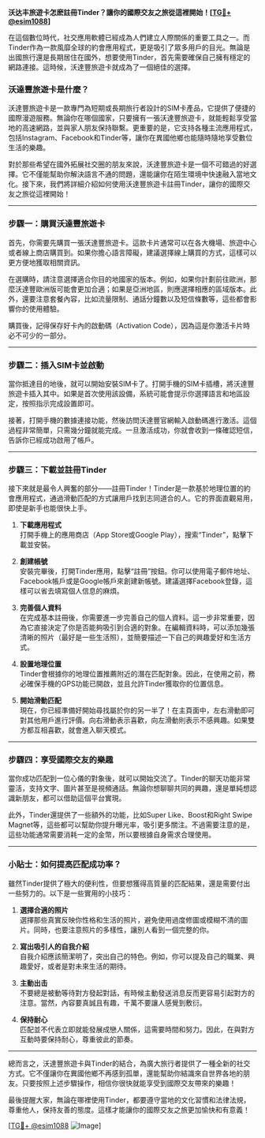 **沃达丰旅遊卡怎麽註冊Tinder？讓你的國際交友之旅從這裡開始！[[TG💪+ @esim1088](https://t.me/s/esim1088)]**

在這個數位時代，社交應用軟體已經成為人們建立人際關係的重要工具之一。而Tinder作為一款風靡全球的約會應用程式，更是吸引了眾多用戶的目光。無論是出國旅行還是長期居住在國外，想要使用Tinder，首先需要確保自己擁有穩定的網路連接。這時候，沃達豐旅遊卡就成為了一個絕佳的選擇。

### 沃達豐旅遊卡是什麼？

沃達豐旅遊卡是一款專門為短期或長期旅行者設計的SIM卡產品，它提供了便捷的國際漫遊服務。無論你在哪個國家，只要擁有一張沃達豐旅遊卡，就能輕鬆享受當地的高速網路，並與家人朋友保持聯繫。更重要的是，它支持各種主流應用程式，包括Instagram、Facebook和Tinder等，讓你在異國他鄉也能隨時隨地享受數位生活的樂趣。

對於那些希望在國外拓展社交圈的朋友來說，沃達豐旅遊卡是一個不可錯過的好選擇。它不僅能幫助你解決語言不通的問題，還能讓你在陌生環境中快速融入當地文化。接下來，我們將詳細介紹如何使用沃達豐旅遊卡註冊Tinder，讓你的國際交友之旅從這裡開始！

---

### 步驟一：購買沃達豐旅遊卡

首先，你需要先購買一張沃達豐旅遊卡。這款卡片通常可以在各大機場、旅遊中心或者線上商店購買到。如果你擔心語言障礙，建議選擇線上購買的方式，這樣可以更方便地獲取相關資訊。

在選購時，請注意選擇適合你目的地國家的版本。例如，如果你計劃前往歐洲，那麼沃達豐歐洲版可能會更加合適；如果是亞洲地區，則應選擇相應的區域版本。此外，還要注意套餐內容，比如流量限制、通話分鐘數以及短信條數等，這些都會影響你的使用體驗。

購買後，記得保存好卡內的啟動碼（Activation Code），因為這是你激活卡片時必不可少的一部分。

---

### 步驟二：插入SIM卡並啟動

當你抵達目的地後，就可以開始安裝SIM卡了。打開手機的SIM卡插槽，將沃達豐旅遊卡插入其中。如果是首次使用該設備，系統可能會提示你選擇語言和地區設定，按照指示完成設置即可。

接著，打開手機的數據連接功能，然後訪問沃達豐官網輸入啟動碼進行激活。這個過程非常簡單，只需幾分鐘就能完成。一旦激活成功，你就會收到一條確認短信，告訴你已經成功啟用了帳戶。

---

### 步驟三：下載並註冊Tinder

接下來就是最令人興奮的部分——註冊Tinder！Tinder是一款基於地理位置的約會應用程式，通過滑動匹配的方式讓用戶找到志同道合的人。它的界面直觀易用，即使是新手也能很快上手。

1. **下載應用程式**  
   打開手機上的應用商店（App Store或Google Play），搜索“Tinder”，點擊下載並安裝。

2. **創建帳號**  
   安裝完畢後，打開Tinder應用，點擊“註冊”按鈕。你可以使用電子郵件地址、Facebook帳戶或是Google帳戶來創建新帳號。建議選擇Facebook登錄，這樣可以省去填寫個人信息的麻煩。

3. **完善個人資料**  
   在完成基本註冊後，你需要進一步完善自己的個人資料。這一步非常重要，因為它直接決定了你是否能夠吸引到合適的對象。在編輯資料時，可以添加幾張清晰的照片（最好是一些生活照），並簡要描述一下自己的興趣愛好和生活方式。

4. **設置地理位置**  
   Tinder會根據你的地理位置推薦附近的潛在匹配對象。因此，在使用之前，務必確保手機的GPS功能已開啟，並且允許Tinder獲取你的位置信息。

5. **開始滑動匹配**  
   現在，你已經準備好開始尋找屬於你的另一半了！在主頁面中，左右滑動即可對其他用戶進行評價。向右滑動表示喜歡，向左滑動則表示不感興趣。如果雙方都互相喜歡，就會進入聊天模式。

---

### 步驟四：享受國際交友的樂趣

當你成功匹配到一位心儀的對象後，就可以開始交流了。Tinder的聊天功能非常靈活，支持文字、圖片甚至是視頻通話。無論你想聊聊共同的興趣，還是單純想認識新朋友，都可以借助這個平台實現。

此外，Tinder還提供了一些額外的功能，比如Super Like、Boost和Right Swipe Magnet等，這些都可以幫助你提升曝光率，吸引更多關注。不過需要注意的是，這些功能通常需要消耗一定的金幣，所以要根據自身需求合理使用。

---

### 小貼士：如何提高匹配成功率？

雖然Tinder提供了極大的便利性，但要想獲得高質量的匹配結果，還是需要付出一些努力的。以下是一些實用的小技巧：

1. **選擇合適的照片**  
   選擇那些真實反映你性格和生活的照片，避免使用過度修圖或模糊不清的圖片。同時，也要注意照片的多樣性，讓別人看到一個完整的你。

2. **寫出吸引人的自我介紹**  
   自我介紹應該簡潔明了，突出自己的特色。例如，你可以提及自己的職業、興趣愛好，或者是對未來生活的期待。

3. **主動出击**  
   不要總是被動等待對方發起對話，有時候主動發送消息反而更容易引起對方的注意。當然，內容要真誠且有趣，千萬不要讓人感覺到敷衍。

4. **保持耐心**  
   匹配並不代表立即就能發展成戀人關係，這需要時間和努力。因此，在與對方互動時要保持耐心，尊重彼此的節奏。

---

總而言之，沃達豐旅遊卡與Tinder的結合，為廣大旅行者提供了一種全新的社交方式。它不僅讓你在異國他鄉不再感到孤單，還能幫助你結識來自世界各地的朋友。只要按照上述步驟操作，相信你很快就能享受到國際交友帶來的樂趣！

最後提醒大家，無論在哪裡使用Tinder，都要遵守當地的文化習慣和法律法規，尊重他人，保持友善的態度。這樣才能讓你的國際交友之旅更加愉快和有意義！

[[TG💪+ @esim1088](https://t.me/s/esim1088) ![Image](https://i.postimg.cc/4NQfJmqS/Snipaste-2025-05-13-00-14-12.png)]
